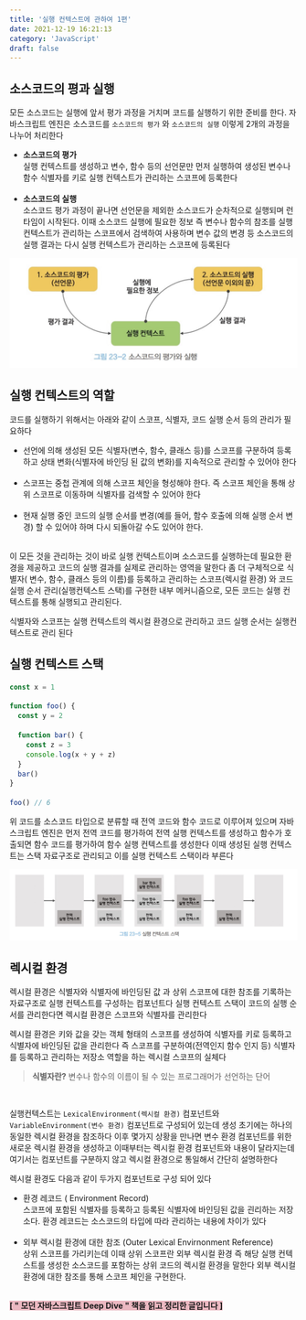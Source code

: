 ```yaml
---
title: '실행 컨텍스트에 관하여 1편'
date: 2021-12-19 16:21:13
category: 'JavaScript'
draft: false
---
```


## 소스코드의 평과 실행

모든 소스코드는 실행에 앞서 평가 과정을 거치며 코드를 실행하기 위한 준비를 한다. 자바스크립트 엔진은 소스코드를 `소스코드의 평가` 와 `소스코드의 실행` 이렇게 2개의 과정을 나누어 처리한다

- **소스코드의 평가<br>**
  실행 컨텍스트를 생성하고 변수, 함수 등의 선언문만 먼저 실행하여 생성된 변수나 함수 식별자를 키로 실행 컨텍스트가 관리하는 스코프에 등록한다
  <br><br>
- **소스코드의 실행<br>**
  소스코드 평가 과정이 끝나면 선언문을 제외한 소스코드가 순차적으로 실행되며 런타임이 시작된다. 이때 소스코드 실행에 필요한 정보 즉 변수나 함수의 참조를 실행 컨텍스트가 관리하는 스코프에서 검색하여 사용하며 변수 값의 변경 등 소스코드의 실행 결과는 다시 실행 컨텍스트가 관리하는 스코프에 등록된다

![](./images/execution1.png)

## 실행 컨텍스트의 역할

코드를 실행하기 위해서는 아래와 같이 스코프, 식별자, 코드 실행 순서 등의 관리가 필요하다

- 선언에 의해 생성된 모든 식별자(변수, 함수, 클래스 등)를 스코프를 구분하여 등록하고 상태 변화(식별자에 바인딩 된 값의 변화)를 지속적으로 관리할 수 있어야 한다
  <br><br>
- 스코프는 중첩 관계에 의해 스코프 체인을 형성해야 한다. 즉 스코프 체인을 통해 상위 스코프로 이동하며 식별자를 검색할 수 있어야 한다
  <br><br>
- 현재 실행 중인 코드의 실행 순서를 변경(예를 들어, 함수 호출에 의해 실행 순서 변경) 할 수 있어야 하며 다시 되돌아갈 수도 있어야 한다.
  <br><br>

이 모든 것을 관리하는 것이 바로 실행 컨텍스트이며 소스코드를 실행하는데 필요한 환경을 제공하고 코드의 실행 결과를 실제로 관리하는 영역을 말한다 좀 더 구체적으로 식별자( 변수, 함수, 클래스 등의 이름)를 등록하고 관리하는 스코프(렉시컬 환경) 와 코드 실행 순서 관리(실행컨텍스트 스택)를 구현한 내부 메커니즘으로, 모든 코드는 실행 컨텍스트를 통해 실행되고 관리된다.

식별자와 스코프는 실행 컨텍스트의 렉시컬 환경으로 관리하고 코드 실행 순서는 실행컨텍스트로 관리 된다

## 실행 컨텍스트 스택

```jsx
const x = 1

function foo() {
  const y = 2

  function bar() {
    const z = 3
    console.log(x + y + z)
  }
  bar()
}

foo() // 6
```

위 코드를 소스코드 타입으로 분류할 때 전역 코드와 함수 코드로 이루어져 있으며 자바스크립트 엔진은 먼저 전역 코드를 평가하여 전역 실행 컨텍스트를 생성하고 함수가 호출되면 함수 코드를 평가하여 함수 실행 컨텍스트를 생성한다 이때 생성된 실행 컨텍스트는 스택 자료구조로 관리되고 이를 실행 컨텍스트 스택이라 부른다

![](./images/execution2.png)
<br>

## 렉시컬 환경

렉시컬 환경은 식별자와 식별자에 바인딩된 값 과 상위 스코프에 대한 참조를 기록하는 자료구조로 실행 컨텍스트를 구성하는 컴포넌트다 실행 컨텍스트 스택이 코드의 실행 순서를 관리한다면 렉시컬 환경은 스코프와 식별자를 관리한다

렉시컬 환경은 키와 값을 갖는 객체 형태의 스코프를 생성하여 식별자를 키로 등록하고 식별자에 바인딩된 값을 관리한다 즉 스코프를 구분하여(전역인지 함수 인지 등) 식별자를 등록하고 관리하는 저장소 역할을 하는 렉시컬 스코프의 실체다

> **식별자란?** 변수나 함수의 이름이 될 수 있는 프로그래머가 선언하는 단어

<br/>

실행컨텍스트는 `LexicalEnvironment(렉시컬 환경)` 컴포넌트와 `VariableEnvironment(변수 환경)` 컴포넌트로 구성되어 있는데 생성 초기에는 하나의 동일한 렉시컬 환경을 참조하다 이후 몇가지 상황을 만나면 변수 환경 컴포넌트를 위한 새로운 렉시컬 환경을 생성하고 이때부터는 렉시컬 환경 컴포넌트와 내용이 달라지는데 여기서는 컴포넌트를 구분하지 않고 렉시컬 환경으로 통일해서 간단히 설명하한다

렉시컬 환경도 다음과 같이 두가지 컴포넌트로 구성 되어 있다

- 환경 레코드 ( Environment Record)<br>
  스코프에 포함된 식별자를 등록하고 등록된 식별자에 바인딩된 값을 괸리하는 저장소다. 환경 레코드는 소스코드의 타입에 따라 관리하는 내용에 차이가 있다
  <br><br>
- 외부 렉시컬 환경에 대한 참조 (Outer Lexical Envirnonment Reference)<br>
  상위 스코프를 가리키는데 이때 상위 스코프란 외부 렉시컬 환경 즉 해당 실행 컨텍스트를 생성한 소스코드를
  포함하는 상위 코드의 렉시컬 환경을 말한다 외부 렉시컬 환경에 대한 참조를 통해 스코프 체인을 구현한다.
  <br><br>

<span class ="hilight-container" style="background: #ebb8c1"><strong class="strong-container">[ " 모던 자바스크립트 Deep Dive " 책을 읽고 정리한 글입니다 ]</strong></span>
